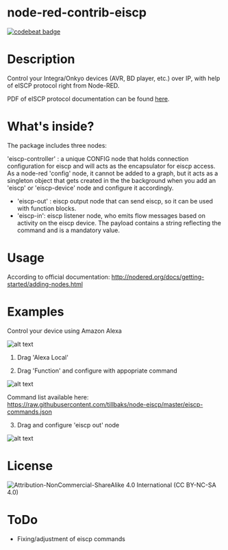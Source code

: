 node-red-contrib-eiscp
==========================

[![codebeat badge](https://codebeat.co/badges/33e94191-3028-4255-82b9-6300cd100c68)](https://codebeat.co/projects/github-com-djiwondee-node-red-contrib-eiscp-master)

# Description

Control your Integra/Onkyo devices (AVR, BD player, etc.) over IP, with help of eISCP protocol right from Node-RED.

PDF of eISCP protocol documentation can be found [here](http://goo.gl/Aa1W8F).

# What's inside?

The package includes three nodes:

'eiscp-controller' : a unique CONFIG node that holds connection configuration for eiscp and will acts as the encapsulator for eiscp access. As a node-red 'config' node, it cannot be added to a graph, but it acts as a singleton object that gets created in the the background when you add an 'eiscp' or 'eiscp-device' node and configure it accordingly.

- 'eiscp-out' : eiscp output node that can send eiscp, so it can be used with function blocks.
- 'eiscp-in': eiscp listener node, who emits flow messages based on activity on the eiscp device.
 The payload contains a string reflecting the command and is a mandatory value.

# Usage

According to official documentation: http://nodered.org/docs/getting-started/adding-nodes.html
 
# Examples

Control your device using Amazon Alexa

![alt text](https://i.gyazo.com/807772f70a330517afc66dd9d2d2747a.png)

1. Drag 'Alexa Local'

2. Drag 'Function' and configure with appopriate command

![alt text](https://i.gyazo.com/1f16509f6773658805168d32826dc296.png)

Command list available here:
https://raw.githubusercontent.com/tillbaks/node-eiscp/master/eiscp-commands.json


3. Drag and configure 'eiscp out' node 

![alt text](https://i.gyazo.com/0674270018e67d34f43fab926f32113e.png)


# License

![Attribution-NonCommercial-ShareAlike 4.0 International (CC BY-NC-SA 4.0)](https://licensebuttons.net/l/by-nc-sa/4.0/88x31.png "CC BY-NC-SA 4.0")

# ToDo

- Fixing/adjustment of eiscp commands
